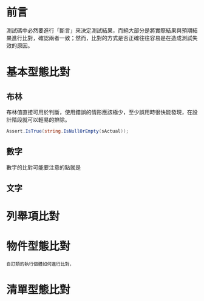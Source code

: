 # 前言

測試碼中必然要進行「斷言」來決定測試結果，而絕大部分是將實際結果與預期結果進行比對，確認兩者一致；然而，比對的方式是否正確往往容易是在造成測試失效的原因。

# 基本型態比對

## 布林
   
 布林值直接可用於判斷，使用錯誤的情形應該極少，至少誤用時很快能發現，在設計階段就可以輕易的排除。

 ```c#
 Assert.IsTrue(string.IsNullOrEmpty(sActual));
 ```

## 數字

 數字的比對可能要注意的點就是

## 文字

# 列舉項比對

# 物件型態比對

    自訂類的執行個體如何進行比對，

# 清單型態比對

